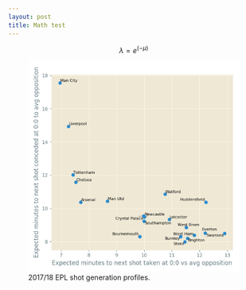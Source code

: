 ```yaml
---
layout: post
title: Math test
---
```


$$
\lambda = e^{(-\mu)}
$$

<figure>
  <img style="float: center", src="assets/figures/shotgen_scatter.png" />
  <figcaption>2017/18 EPL shot generation profiles.</figcaption>
</figure>

